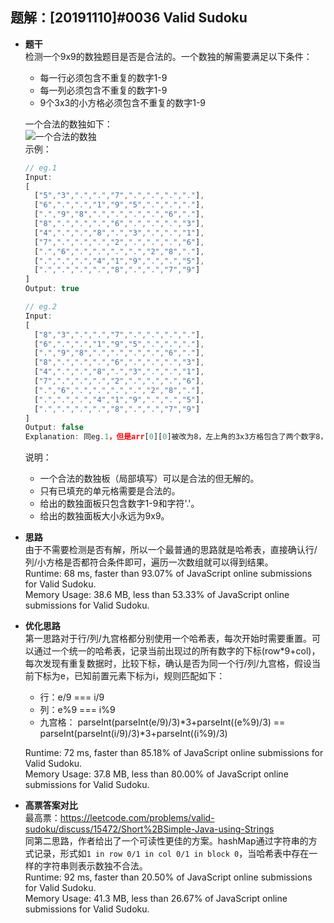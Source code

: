 ## 题解：[20191110]#0036 Valid Sudoku
- **题干**   
检测一个9x9的数独题目是否是合法的。一个数独的解需要满足以下条件：    
  - 每一行必须包含不重复的数字1-9   
  - 每一列必须包含不重复的数字1-9   
  - 9个3x3的小方格必须包含不重复的数字1-9   

  一个合法的数独如下：   
  ![一个合法的数独](https://upload.wikimedia.org/wikipedia/commons/thumb/f/ff/Sudoku-by-L2G-20050714.svg/250px-Sudoku-by-L2G-20050714.svg.png)    
  示例：   
  ```javascript
  // eg.1
  Input:
  [
    ["5","3",".",".","7",".",".",".","."],
    ["6",".",".","1","9","5",".",".","."],
    [".","9","8",".",".",".",".","6","."],
    ["8",".",".",".","6",".",".",".","3"],
    ["4",".",".","8",".","3",".",".","1"],
    ["7",".",".",".","2",".",".",".","6"],
    [".","6",".",".",".",".","2","8","."],
    [".",".",".","4","1","9",".",".","5"],
    [".",".",".",".","8",".",".","7","9"]
  ]
  Output: true

  // eg.2
  Input:
  [
    ["8","3",".",".","7",".",".",".","."],
    ["6",".",".","1","9","5",".",".","."],
    [".","9","8",".",".",".",".","6","."],
    ["8",".",".",".","6",".",".",".","3"],
    ["4",".",".","8",".","3",".",".","1"],
    ["7",".",".",".","2",".",".",".","6"],
    [".","6",".",".",".",".","2","8","."],
    [".",".",".","4","1","9",".",".","5"],
    [".",".",".",".","8",".",".","7","9"]
  ]
  Output: false
  Explanation: 同eg.1，但是arr[0][0]被改为8，左上角的3x3方格包含了两个数字8，所以不合法
  ``` 
  说明：   
  - 一个合法的数独板（局部填写）可以是合法的但无解的。     
  - 只有已填充的单元格需要是合法的。   
  - 给出的数独面板只包含数字1-9和字符'.'。   
  - 给出的数独面板大小永远为9x9。   
- **思路**   
由于不需要检测是否有解，所以一个最普通的思路就是哈希表，直接确认行/列/小方格是否都符合条件即可，遍历一次数组就可以得到结果。   
Runtime: 68 ms, faster than 93.07% of JavaScript online submissions for Valid Sudoku.   
Memory Usage: 38.6 MB, less than 53.33% of JavaScript online submissions for Valid Sudoku.   

- **优化思路**   
第一思路对于行/列/九宫格都分别使用一个哈希表，每次开始时需要重置。可以通过一个统一的哈希表，记录当前出现过的所有数字的下标(row*9+col)，每次发现有重复数据时，比较下标，确认是否为同一个行/列/九宫格，假设当前下标为e，已知前置元素下标为i，规则匹配如下：       
  - 行：e/9 === i/9  
  - 列：e%9 === i%9    
  - 九宫格： parseInt(parseInt(e/9)/3)*3+parseInt((e%9)/3) == parseInt(parseInt(i/9)/3)*3+parseInt((i%9)/3)   

  Runtime: 72 ms, faster than 85.18% of JavaScript online submissions for Valid Sudoku.   
  Memory Usage: 37.8 MB, less than 80.00% of JavaScript online submissions for Valid Sudoku.   

- **高票答案对比**   
最高票：https://leetcode.com/problems/valid-sudoku/discuss/15472/Short%2BSimple-Java-using-Strings   
同第二思路，作者给出了一个可读性更佳的方案。hashMap通过字符串的方式记录，形式如`1 in row 0/1 in col 0/1 in block 0`，当哈希表中存在一样的字符串则表示数独不合法。       
Runtime: 92 ms, faster than 20.50% of JavaScript online submissions for Valid Sudoku.   
Memory Usage: 41.3 MB, less than 26.67% of JavaScript online submissions for Valid Sudoku.   